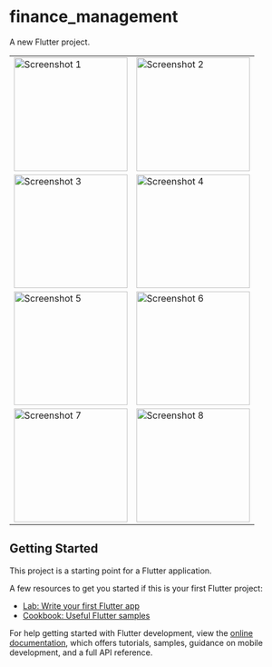 # finance_management

A new Flutter project.
<table>
  <tr>
    <td><img src="https://github.com/user-attachments/assets/79188147-a75e-4bf2-8119-3955ca48f94d" width="200" alt="Screenshot 1"></td>
    <td><img src="https://github.com/user-attachments/assets/0d0fd0b3-3b44-4a29-8228-c3509f0c7078" width="200" alt="Screenshot 2"></td>
  </tr>
  <tr>
    <td><img src="https://github.com/user-attachments/assets/084879f6-1338-4d7a-86f6-0ebdb42388f0" width="200" alt="Screenshot 3"></td>
    <td><img src="https://github.com/user-attachments/assets/0ee8ecec-3525-4ac8-9716-84612e60ee06" width="200" alt="Screenshot 4"></td>
  </tr>
  <tr>
    <td><img src="https://github.com/user-attachments/assets/7ede54fe-9d1c-42bb-a40b-336ab0aa104f" width="200" alt="Screenshot 5"></td>
    <td><img src="https://github.com/user-attachments/assets/91fc23e0-c3dc-4541-9eba-c39c31f1fb56" width="200" alt="Screenshot 6"></td>
  </tr>
  <tr>
    <td><img src="https://github.com/user-attachments/assets/16b65d7f-e80a-48a9-8a29-f0b080b570c0" width="200" alt="Screenshot 7"></td>
    <td><img src="https://github.com/user-attachments/assets/7edfa57d-f2a3-4e12-b16c-5d4a7fdbb79c" width="200" alt="Screenshot 8"></td>
  </tr>
</table>



## Getting Started

This project is a starting point for a Flutter application.

A few resources to get you started if this is your first Flutter project:

- [Lab: Write your first Flutter app](https://docs.flutter.dev/get-started/codelab)
- [Cookbook: Useful Flutter samples](https://docs.flutter.dev/cookbook)

For help getting started with Flutter development, view the
[online documentation](https://docs.flutter.dev/), which offers tutorials,
samples, guidance on mobile development, and a full API reference.
